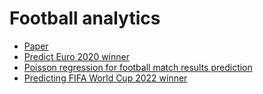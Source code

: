# Football analytics

- [Paper](https://arxiv.org/abs/1802.04987)
- [Predict Euro 2020 winner](https://towardsdatascience.com/predict-euro-cup-matches-with-simple-statistics-2fc913678117)
- [Poisson regression for football match results prediction](https://towardsdatascience.com/predicting-matches-for-the-uefa-euro-2020-championship-7dcfa449c8ee)
- [Predicting FIFA World Cup 2022 winner](https://towardsdatascience.com/predicting-the-fifa-world-cup-2022-with-a-simple-model-using-python-6b34bdd4f2a5)